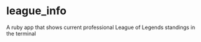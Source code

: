 # league_info
A ruby app that shows current professional League of Legends standings in the terminal
